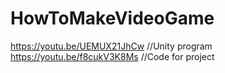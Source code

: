 # HowToMakeVideoGame
 https://youtu.be/UEMUX21JhCw //Unity program
 https://youtu.be/f8cukV3K8Ms //Code for project

